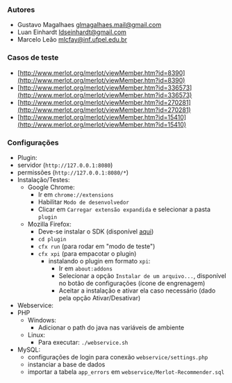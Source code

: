 ### Autores
* Gustavo Magalhaes <glmagalhaes.mail@gmail.com>
* Luan Einhardt <ldseinhardt@gmail.com>
* Marcelo Leão <mlcfay@inf.ufpel.edu.br>

### Casos de teste
* [http://www.merlot.org/merlot/viewMember.htm?id=8390](http://www.merlot.org/merlot/viewMember.htm?id=8390)
* [http://www.merlot.org/merlot/viewMember.htm?id=336573](http://www.merlot.org/merlot/viewMember.htm?id=336573)
* [http://www.merlot.org/merlot/viewMember.htm?id=270281](http://www.merlot.org/merlot/viewMember.htm?id=270281)
* [http://www.merlot.org/merlot/viewMember.htm?id=15410](http://www.merlot.org/merlot/viewMember.htm?id=15410)

### Configurações
* Plugin:
 * servidor (`http://127.0.0.1:8080`)
 * permissões (`http://127.0.0.1:8080/*`)
 * Instalação/Testes:
    * Google Chrome:
      * Ir em `chrome://extensions`
      * Habilitar `Modo de desenvolvedor`
      * Clicar em `Carregar extensão expandida` e selecionar a pasta `plugin`
    * Mozilla Firefox:
      * Deve-se instalar o SDK (disponível [aqui](https://developer.mozilla.org/en-US/Add-ons/SDK/Tutorials/Installation))
      * `cd plugin`
      * `cfx run` (para rodar em "modo de teste")
      * `cfx xpi` (para empacotar o plugin)
        * instalando o plugin em formato `xpi`:
          * Ir em `about:addons`
          * Selecionar a opção `Instalar de um arquivo...`, disponível no botão de configurações (ícone de engrenagem)
          * Aceitar a instalação e ativar ela caso necessário (dado pela opção Ativar/Desativar)
* Webservice:
 * PHP
    * Windows:
      * Adicionar o path do java nas variáveis de ambiente
    * Linux:
      * Para executar: `./webservice.sh`
 * MySQL:
    * configurações de login para conexão `webservice/settings.php`
    * instanciar a base de dados
    * importar a tabela `app_errors` em `webservice/Merlot-Recommender.sql`
